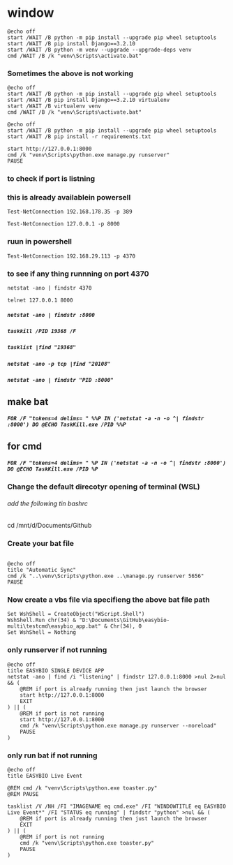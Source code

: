 # window



```batch
@echo off
start /WAIT /B python -m pip install --upgrade pip wheel setuptools
start /WAIT /B pip install Django==3.2.10
start /WAIT /B python -m venv --upgrade --upgrade-deps venv
cmd /WAIT /B /k "venv\Scripts\activate.bat"
```

### Sometimes the above is not working
```batch
@echo off
start /WAIT /B python -m pip install --upgrade pip wheel setuptools
start /WAIT /B pip install Django==3.2.10 virtualenv
start /WAIT /B virtualenv venv
cmd /WAIT /B /k "venv\Scripts\activate.bat"
```


```batch
@echo off
start /WAIT /B python -m pip install --upgrade pip wheel setuptools
start /WAIT /B pip install -r requirements.txt
```

```batch
start http://127.0.0.1:8000
cmd /k "venv\Scripts\python.exe manage.py runserver"
PAUSE
````

### to check if port is listning
### this is already availablein powersell
```
Test-NetConnection 192.168.178.35 -p 389
```
```
Test-NetConnection 127.0.0.1 -p 8000
```

### ruun in powershell
```
Test-NetConnection 192.168.29.113 -p 4370
```
### to see if any thing runnning on port 4370
```
netstat -ano | findstr 4370
```





`telnet 127.0.0.1 8000`



##### `netstat -ano | findstr :8000`
##### `taskkill /PID 19368 /F`

##### `tasklist |find "19368"`

##### `netstat -ano -p tcp |find "20108"`

##### `netstat -ano | findstr "PID :8000"`


## make bat
##### `FOR /F "tokens=4 delims= " %%P IN ('netstat -a -n -o ^| findstr :8000') DO @ECHO TaskKill.exe /PID %%P`

## for cmd
##### `FOR /F "tokens=4 delims= " %P IN ('netstat -a -n -o ^| findstr :8000') DO @ECHO TaskKill.exe /PID %P`



### Change the default direcotyr opening of terminal (WSL)
###### add the following tin bashrc
cd /mnt/d/Documents/Github


### Create your bat file
```batch

@echo off
title "Automatic Sync"
cmd /k "..\venv\Scripts\python.exe ..\manage.py runserver 5656"
PAUSE

```

### Now create a vbs file via specifieng the above bat file path
```vbs
Set WshShell = CreateObject("WScript.Shell") 
WshShell.Run chr(34) & "D:\Documents\GitHub\easybio-multi\testcmd\easybio_app.bat" & Chr(34), 0
Set WshShell = Nothing
```


### only runserver if not running
```batch
@echo off
title EASYBIO SINGLE DEVICE APP
netstat -ano | find /i "listening" | findstr 127.0.0.1:8000 >nul 2>nul && (
    @REM if port is already running then just launch the browser
    start http://127.0.0.1:8000
    EXIT
) || (
    @REM if port is not running
    start http://127.0.0.1:8000
    cmd /k "venv\Scripts\python.exe manage.py runserver --noreload"
    PAUSE
)

```


### only run bat if not running
```batch
@echo off
title EASYBIO Live Event

@REM cmd /k "venv\Scripts\python.exe toaster.py"
@REM PAUSE

tasklist /V /NH /FI "IMAGENAME eq cmd.exe" /FI "WINDOWTITLE eq EASYBIO Live Event*" /FI "STATUS eq running" | findstr "python" >nul && (
    @REM if port is already running then just launch the browser
    EXIT
) || (
    @REM if port is not running
    cmd /k "venv\Scripts\python.exe toaster.py"
    PAUSE
)
```


